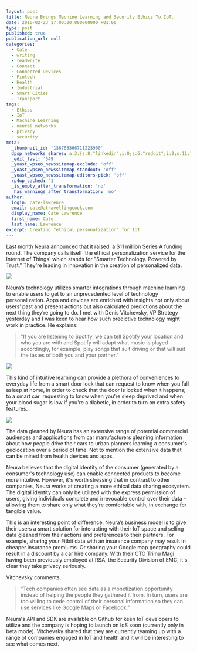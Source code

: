 ```yaml
---
layout: post
title: Neura Brings Machine Learning and Security Ethics To IoT.
date: 2016-02-23 17:00:00.000000000 +01:00
type: post
published: true
publication_url: null
categories:
  - Cate
  - writing
  - readwrite
  - Connect
  - Connected Devices
  - Fintech
  - Health
  - Industrial
  - Smart Cities
  - Transport
tags:
  - Ethics
  - IoT
  - Machine Learning
  - neural networks
  - privacy
  - security
meta:
  _thumbnail_id: '136783366711223900'
  dpsp_networks_shares: a:3:{s:8:"linkedin";i:0;s:6:"reddit";i:0;s:11:"google-plus";i:0;}
  _edit_last: '549'
  _yoast_wpseo_newssitemap-exclude: 'off'
  _yoast_wpseo_newssitemap-standout: 'off'
  _yoast_wpseo_newssitemap-editors-pick: 'off'
  rp4wp_cached: '1'
  _is_empty_after_transformation: 'no'
  _has_warnings_after_transformation: 'no'
author:
  login: cate-lawrence
  email: cate@atravellingcook.com
  display_name: Cate Lawrence
  first_name: Cate
  last_name: Lawrence
excerpt: Creating "ethical personalization" for IoT
---
```

Last month [Neura](http://www.theneura.com/) announced that it raised  a
\$11 million Series A funding round. The company calls itself 'the
ethical personalization service for the Internet of Things' which stands
for "Smarter Technology. Powered by Trust." They're leading in
innovation in the creation of personalized data.

![](rw-import/MTM2NzgyNTE1NTAyMzkyOTI5.jpg)

Neura’s technology utilizes smarter integrations through machine
learning to enable users to get to an unprecedented level of technology
personalization. Apps and devices are enriched with insights not only
about users’ past and present actions but also calculated predictions
about the next thing they’re going to do. I met with Denis Vitchevsky,
VP Strategy yesterday and I was keen to hear how such predictive
technology might work in practice. He explains:

> "If you are listening to Spotify, we can tell Spotify your location
> and who you are with and Spotify will adapt what music is played
> accordingly, for example, play songs that suit driving or that will
> suit the tastes of both you and your partner."

![](rw-import/MTM2NzgyNTE1NTAyNDU4NDY1.jpg)

This kind of intuitive learning can provide a plethora of conveniences
to everyday life from a smart door lock that can request to know when
you fall asleep at home, in order to check that the door is locked when
it happens; to a smart car  requesting to know when you're sleep
deprived and when your blood sugar is low if you're a diabetic, in order
to turn on extra safety features.

![](rw-import/MTM2NzgyNTE1NTAyMzI3Mzkz.jpg)

The data gleaned by Neura has an extensive range of potential commercial
audiences and applications from car manufacturers gleaning information
about how people drive their cars to urban planners learning a
consumer's geolocation over a period of time. Not to mention the
extensive data that can be mined from health devices and apps. 

Neura believes that the digital identity of the consumer (generated by a
consumer's technology use) can enable connected products to become more
intuitive. However, it's worth stressing that in contrast to other
companies, Neura works at creating a more ethical data sharing
ecosystem. The digital identity can only be utilized with the express
permission of users, giving individuals complete and irrevocable control
over their data – allowing them to share only what they’re comfortable
with, in exchange for tangible value.

This is an interesting point of difference. Neura’s business model is to
give their users a smart solution for interacting with their IoT space
and selling data gleaned from their actions and preferences to their
partners. For example, sharing your Fitbit data with an insurance
company may result in cheaper insurance premiums. Or sharing your Google
map geography could result in a discount by a car hire company. With
their CTO Triinu Magi having been previously employed at RSA, the
Security Division of EMC, it's clear they take privacy seriously.  

Vitchevsky comments,

> "Tech companies often see data as a monetization opportunity instead
> of helping the people they gathered it from. In turn, users are too
> willing to cede control of their personal information so they can use
> services like Google Maps or Facebook." 

Neura's API and SDK are available on Github for keen IoT developers to
utilize and the company is hoping to launch on IoS soon (currently only
in beta mode). Vitchevsky shared that they are currently teaming up with
a range of companies engaged in IoT and health and it will be
interesting to see what comes next.

